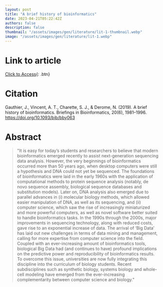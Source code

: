 ```yaml
---
layout: post
title: "A brief history of bioinformatics"
date: 2023-04-21T05:22:42Z
authors: false
description: false
thumbnail: "/assets/images/gen/literature/lit-1-thumbnail.webp"
image: "/assets/images/gen/literature/lit-1.webp"
---
```

# Link to article
[Click to Access](https://academic.oup.com/bib/article/20/6/1981/5066445){: .btn}

# Citation

Gauthier, J., Vincent, A. T., Charette, S. J., & Derome, N. (2019). A brief history of bioinformatics. Briefings in Bioinformatics, 20(6), 1981–1996. https://doi.org/10.1093/bib/bby063

# Abstract 

> "It is easy for today’s students and researchers to believe that modern bioinformatics emerged recently to assist next-generation sequencing data analysis. However, the very beginnings of bioinformatics occurred more than 50 years ago, when desktop computers were still a hypothesis and DNA could not yet be sequenced. The foundations of bioinformatics were laid in the early 1960s with the application of computational methods to protein sequence analysis (notably, de novo sequence assembly, biological sequence databases and substitution models). Later on, DNA analysis also emerged due to parallel advances in (i) molecular biology methods, which allowed easier manipulation of DNA, as well as its sequencing, and (ii) computer science, which saw the rise of increasingly miniaturized and more powerful computers, as well as novel software better suited to handle bioinformatics tasks. In the 1990s through the 2000s, major improvements in sequencing technology, along with reduced costs, gave rise to an exponential increase of data. The arrival of ‘Big Data’ has laid out new challenges in terms of data mining and management, calling for more expertise from computer science into the field. Coupled with an ever-increasing amount of bioinformatics tools, biological Big Data had (and continues to have) profound implications on the predictive power and reproducibility of bioinformatics results. To overcome this issue, universities are now fully integrating this discipline into the curriculum of biology students. Recent subdisciplines such as synthetic biology, systems biology and whole-cell modeling have emerged from the ever-increasing complementarity between computer science and biology."


